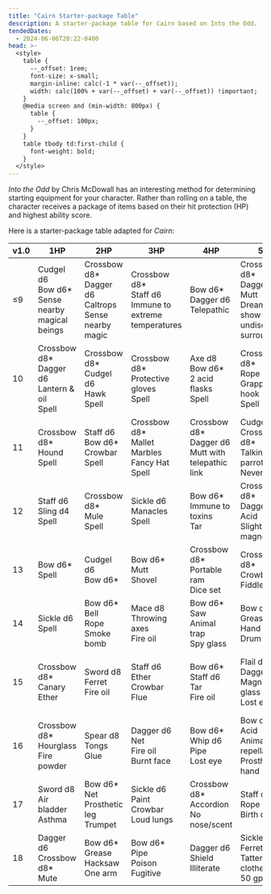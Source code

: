 ```yaml
---
title: "Cairn Starter-package Table"
description: A starter-package table for Cairn based on Into the Odd.
tendedDates:
  - 2024-06-06T20:22-0400
head: >-
  <style>
    table {
      --_offset: 1rem;
      font-size: x-small;
      margin-inline: calc(-1 * var(--_offset));
      width: calc(100% + var(--_offset) + var(--_offset)) !important;
    }
    @media screen and (min-width: 800px) {
      table {
        --_offset: 100px;
      }
    }
    table tbody td:first-child {
      font-weight: bold;
    }
  </style>
---
```


_Into the Odd_ by Chris McDowall has an interesting method for determining
starting equipment for your character. Rather than rolling on a table, the
character receives a package of items based on their hit protection (HP) and
highest ability score.

Here is a starter-package table adapted for _Cairn_:

| v1.0 | 1HP                                                  | 2HP                                                          | 3HP                                                         | 4HP                                                     | 5HP                                                                             | 6HP                                                          |
| ---- | ---------------------------------------------------- | ------------------------------------------------------------ | ----------------------------------------------------------- | ------------------------------------------------------- | ------------------------------------------------------------------------------- | ------------------------------------------------------------ |
| ≤9   | Cudgel d6<br>Bow d6\*<br>Sense nearby magical beings | Crossbow d8\*<br>Dagger d6<br>Caltrops<br>Sense nearby magic | Crossbow d8\*<br>Staff d6<br>Immune to extreme temperatures | Bow d6\*<br>Dagger d6<br>Telepathic                     | Crossbow d8\*<br>Dagger d6<br>Mutt<br>Dreams show you undiscovered surroundings | Crossbow d8\*<br>Dagger d6<br>Caltrops<br>Iron limb<br>Spell |
| 10   | Crossbow d8\*<br>Dagger d6<br>Lantern & oil<br>Spell | Crossbow d8\*<br>Cudgel d6<br>Hawk<br>Spell                  | Crossbow d8\*<br>Protective gloves<br>Spell                 | Axe d8<br>Bow d6\*<br>2 acid flasks<br>Spell            | Crossbow d8\*<br>Rope<br>Grappling hook<br>Spell                                | Crossbow d8\*<br>Cudgel d6<br>Eagle<br>Poison                |
| 11   | Crossbow d8\*<br>Hound<br>Spell                      | Staff d6<br>Bow d6\*<br>Crowbar<br>Spell                     | Crossbow d8\*<br>Mallet<br>Marbles<br>Fancy Hat<br>Spell    | Crossbow d8\*<br>Dagger d6<br>Mutt with telepathic link | Cudgel d6<br>Crossbow d8\*<br>Talking parrot<br>Never sleep                     | Sickle d6<br>Fire powder<br>Tar<br>Dark vision               |
| 12   | Staff d6<br>Sling d4<br>Spell                        | Crossbow d8\*<br>Mule<br>Spell                               | Sickle d6<br>Manacles<br>Spell                              | Bow d6\*<br>Immune to toxins<br>Tar                     | Crossbow d8\*<br>Dagger d6<br>Acid<br>Slightly magnetic                         | Spear d8<br>Cudgel d6<br>Chain                               |
| 13   | Bow d6\*<br>Spell                                    | Cudgel d6<br>Bow d6\*                                        | Bow d6\*<br>Mutt<br>Shovel                                  | Crossbow d8\*<br>Portable ram<br>Dice set               | Crossbow d8\*<br>Crowbar<br>Fiddle                                              | Sword d8<br>Rum<br>Fire powder                               |
| 14   | Sickle d6<br>Spell                                   | Bow d6\*<br>Bell<br>Rope<br>Smoke bomb                       | Mace d8<br>Throwing axes<br>Fire oil                        | Bow d6\*<br>Saw<br>Animal trap<br>Spy glass             | Bow d6\*<br>Grease<br>Hand drill<br>Drum                                        | Staff d6<br>Fire oil<br>Mirror                               |
| 15   | Crossbow d8\*<br>Canary<br>Ether                     | Sword d8<br>Ferret<br>Fire oil                               | Staff d6<br>Ether<br>Crowbar<br>Flue                        | Bow d6\*<br>Staff d6<br>Tar<br>Fire oil                 | Flail d8<br>Dagger d6<br>Magnifying glass<br>Lost eye                           | Bow d6\*<br>Cudgel d6<br>Fire powder<br>Saw                  |
| 16   | Crossbow d8\*<br>Hourglass<br>Fire powder            | Spear d8<br>Tongs<br>Glue                                    | Dagger d6<br>Net<br>Fire oil<br>Burnt face                  | Bow d6\*<br>Whip d6<br>Pipe<br>Lost eye                 | Bow d6\*<br>Acid<br>Animal repellant<br>Prosthetic hand                         | Bow d6\*<br>Fire powder<br>Shovel<br>Glowing eyes            |
| 17   | Sword d8<br>Air bladder<br>Asthma                    | Bow d6\*<br>Net<br>Prosthetic leg<br>Trumpet                 | Sickle d6<br>Paint<br>Crowbar<br>Loud lungs                 | Crossbow d8\*<br>Accordion<br>No nose/scent             | Staff d6<br>Rope<br>Birth defect                                                | Axe d8<br>Sling d4                                           |
| 18   | Dagger d6<br>Crossbow d8\*<br>Mute                   | Bow d6\*<br>Grease<br>Hacksaw<br>One arm                     | Bow d6\*<br>Pipe<br>Poison<br>Fugitive                      | Dagger d6<br>Shield<br>Illiterate                       | Sickle d6<br>Ferret<br>Tattered clothes<br>50 gp debt                           | Staff d6<br>Pigeon<br>Disfigured                             |
